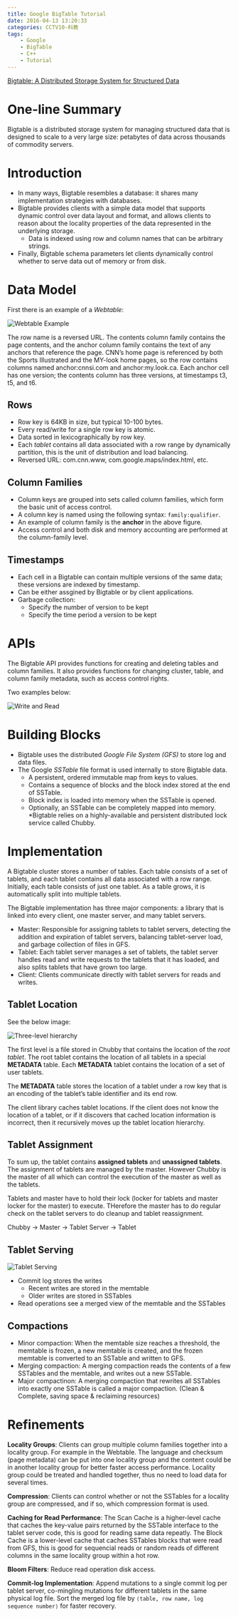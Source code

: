 ```yaml
---
title: Google BigTable Tutorial
date: 2016-04-13 13:20:33
categories: CCTV10-科教
tags:
    - Google
    - BigTable
    - C++
    - Tutorial
---
```


[Bigtable: A Distributed Storage System for Structured Data](http://static.googleusercontent.com/media/research.google.com/en//archive/bigtable-osdi06.pdf)

# One-line Summary

Bigtable is a distributed storage system for managing structured data that is designed to scale to a very large size: petabytes of data across thousands of commodity servers.

<!--more-->

# Introduction

* In many ways, Bigtable resembles a database: it shares many implementation strategies with databases.
* Bigtable provides clients with a simple data model that supports dynamic control over data layout and format, and allows clients to reason about the locality properties of the data represented in the underlying storage.
  * Data is indexed using row and column names that can be arbitrary strings.
* Finally, Bigtable schema parameters let clients dynamically control whether to serve data out of memory or from disk.

# Data Model

First there is an example of a _Webtable_:

![Webtable Example](https://www.usenix.org/legacy/events/osdi06/tech/chang/chang_html/img5.png) 

The row name is a reversed URL. The contents column family contains the page contents, and the anchor column family contains the text of any anchors that reference the page. CNN’s home page is referenced by both the Sports Illustrated and the MY-look home pages, so the row contains columns named anchor:cnnsi.com and anchor:my.look.ca. Each anchor cell has one version; the contents column has three versions, at timestamps t3, t5, and t6.

## Rows

* Row key is 64KB in size, but typical 10-100 bytes.
* Every read/write for a single row key is atomic.
* Data sorted in lexicographically by row key.
* Each _tablet_ contains all data associated with a row range by dynamically partition, this is the unit of distribution and load balancing.
* Reversed URL: com.cnn.www, com.google.maps/index.html, etc.

## Column Families

* Column keys are grouped into sets called column families, which form the basic unit of access control.
* A column key is named using the following syntax: `family:qualifier`.
* An example of column family is the **anchor** in the above figure.
* Access control and both disk and memory accounting are performed at the column-family level.

## Timestamps

* Each cell in a Bigtable can contain multiple versions of the same data; these versions are indexed by timestamp.
* Can be either assgined by Bigtable or by client applications.
* Garbage collection:
  * Specify the number of version to be kept
  * Specify the time period a version to be kept
  
# APIs

The Bigtable API provides functions for creating and deleting tables and column families. It also provides functions for changing cluster, table, and column family metadata, such as access control rights.

Two examples below:

![Write and Read](http://image.slidesharecdn.com/iraklispsaroudakis-key-valuestores-120306055234-phpapp01/95/bigtable-and-dynamo-8-728.jpg?cb=1331014359)

# Building Blocks

* Bigtable uses the distributed _Google File System (GFS)_ to store log and data files.
* The Google _SSTable_ file format is used internally to store Bigtable data.
  * A persistent, ordered immutable map from keys to values.
  * Contains a sequence of blocks and the block index stored at the end of SSTable.
  * Block index is loaded into memory when the SSTable is opened.
  * Optionally, an SSTable can be completely mapped into memory.
*Bigtable relies on a highly-available and persistent distributed lock service called Chubby.

# Implementation ##

A Bigtable cluster stores a number of tables. Each table consists of a set of tablets, and each tablet contains all data associated with a row range. Initially, each table consists of just one tablet. As a table grows, it is automatically split into multiple tablets.

The Bigtable implementation has three major components: a library that is linked into every client, one master server, and many tablet servers.

* Master: Responsible for assigning tablets to tablet servers, detecting the addition and expiration of tablet servers, balancing tablet-server load, and garbage collection of files in GFS.
* Tablet: Each tablet server manages a set of tablets, the tablet server handles read and write requests to the tablets that it has loaded, and also splits tablets that have grown too large.
* Client: Clients communicate directly with tablet servers for reads and writes.

## Tablet Location ###

See the below image:

![Three-level hierarchy](http://zhangjunhd.github.io/assets/2013-03-10-bigtable/2.png) 

The first level is a file stored in Chubby that contains the location of the _root tablet_. The root tablet contains the location of all tablets in a special **METADATA** table. Each **METADATA** tablet contains the location of a set of user tablets.

The **METADATA** table stores the location of a tablet under a row key that is an encoding of the tablet’s table identifier and its end row.

The client library caches tablet locations. If the client does not know the location of a tablet, or if it discovers that cached location information is incorrect, then it recursively moves up the tablet location hierarchy.

## Tablet Assignment ###

To sum up, the tablet contains **assigned tablets** and **unassigned tablets**. The assignment of tablets are managed by the master. However Chubby is the master of all which can control the execution of the master as well as the tablets. 

Tablets and master have to hold their lock (locker for tablets and master locker for the master) to execute. THerefore the master has to do regular check on the tablet servers to do cleanup and tablet reassignment.

Chubby -> Master -> Tablet Server -> Tablet

## Tablet Serving ###

![Tablet Serving](http://zhangjunhd.github.io/assets/2013-03-10-bigtable/3.png) 

* Commit log stores the writes
  * Recent writes are stored in the memtable
  * Older writes are stored in SSTables
* Read operations see a merged view of the memtable and the SSTables

## Compactions ###

* Minor compaction: When the memtable size reaches a threshold, the memtable is frozen, a new memtable is created, and the frozen memtable is converted to an SSTable and written to GFS.
* Merging compaction: A merging compaction reads the contents of a few SSTables and the memtable, and writes out a new SSTable.
* Major compactinon: A merging compaction that rewrites all SSTables into exactly one SSTable is called a major compaction. (Clean & Complete, saving space & reclaiming resources)

# Refinements ##

**Locality Groups**: Clients can group multiple column families together into a locality group. For example in the Webtable. The language and checksum (page metadata) can be put into one locality group and the content could be in another locality group for better faster access performance. Locality group could be treated and handled together, thus no need to load data for several times.

**Compression**: Clients can control whether or not the SSTables for a locality group are compressed, and if so, which compression format is used.

**Caching for Read Performance**: The Scan Cache is a higher-level cache that caches the key-value pairs returned by the SSTable interface to the tablet server code, this is good for reading same data repeatly. The Block Cache is a lower-level cache that caches SSTables blocks that were read from GFS, this is good for sequencial reads or random reads of different columns in the same locality group within a hot row.

**Bloom Filters**: Reduce read operation disk access.

**Commit-log Implementation**: Append mutations to a single commit log per tablet server, co-mingling mutations for different tablets in the same physical log file. Sort the merged log file by `⟨table, row name, log sequence number⟩` for faster recovery.
